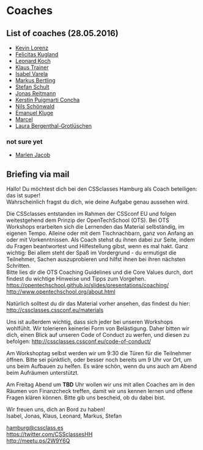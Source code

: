 # Coaches

## List of coaches (28.05.2016)

* [Kevin Lorenz](https://github.com/verpixelt)
* [Felicitas Kugland](https://github.com/kotzendekrabbe)
* [Leonard Koch](https://github.com/LeonardKoch)
* [Klaus Trainer](https://github.com/KlausTrainer)
* [Isabel Varela](https://github.com/fallera)
* [Markus Bertling](https://github.com/HerrBertling)
* [Stefan Schult](https://github.com/Schubidu)
* [Jonas Reitmann](https://github.com/jonicious)
* [Kerstin Puigmarti Concha](http://www.meetup.com/opentechschool-hamburg/members/39183352/)
* [Nils Schönwald](http://www.meetup.com/de-DE/opentechschool-hamburg/members/163429662/)
* [Emanuel Kluge](https://github.com/herschel666)
* [Marcel](http://www.meetup.com/de-DE/opentechschool-hamburg/members/202529655/)
* [Laura Bergenthal-Grotlüschen](http://www.meetup.com/de-DE/opentechschool-hamburg/members/202711065/)

### not sure yet
* [Marlen Jacob](http://www.meetup.com/de-DE/opentechschool-hamburg/members/64503762/)

## Briefing via mail

Hallo!
Du möchtest dich bei den CSSclasses Hamburg als Coach beteiligen: das ist super!  
Wahrscheinlich fragst du dich, wie deine Aufgabe genau aussehen wird.

Die CSSclasses entstanden im Rahmen der CSSconf EU und folgen weitestgehend dem Prinzip der OpenTechSchool (OTS). Bei OTS Workshops erarbeiten sich die Lernenden das Material selbständig, im eigenen Tempo. Alleine oder mit dem Tischnachbarn, ganz von Anfang an oder mit Vorkenntnissen. Als Coach stehst du ihnen dabei zur Seite, indem du Fragen beantwortest und Hilfestellung gibst, wenn es mal hakt. Ganz wichtig: Bei allem steht der Spaß im Vordergrund - du ermutigst die Teilnehmer, Sachen auszuprobieren und hilfst ihnen bei ihren nächsten Schritten.  
Bitte lies dir die OTS Coaching Guidelines und die Core Values durch, dort findest du wichtige Hinweise und Tipps zum Vorgehen.  
https://opentechschool.github.io/slides/presentations/coaching/
http://www.opentechschool.org/about.html

Natürlich solltest du dir das Material vorher ansehen, das findest du hier: http://cssclasses.cssconf.eu/materials

Uns ist außerdem wichtig, dass sich jeder bei unseren Workshops wohlfühlt. Wir tolerieren keinerlei Form von Belästigung. Daher bitten wir dich, einen Blick auf unseren Code of Conduct zu werfen, und diesen zu befolgen: 
http://cssclasses.cssconf.eu/code-of-conduct/

Am Workshoptag selbst werden wir um 9:30 die Türen für die Teilnehmer öffnen. Bitte sei pünktlich, oder besser noch bereits um 9 Uhr vor Ort, um uns beim Aufbauen zu helfen. Es wäre schön, wenn du uns auch am Abend beim Aufräumen unterstützt.

Am Freitag Abend um **TBD** Uhr wollen wir uns mit allen Coaches am in den Räumen von Finanzcheck treffen, damit wir uns kennen lernen und offene Fragen klären können. Bitte gib uns bescheid, ob du dabei bist.

Wir freuen uns, dich an Bord zu haben!  
Isabel, Jonas, Klaus, Leonard, Markus, Stefan

hamburg@cssclass.es  
https://twitter.com/CSSclassesHH  
http://meetu.ps/2W9Y6Q
